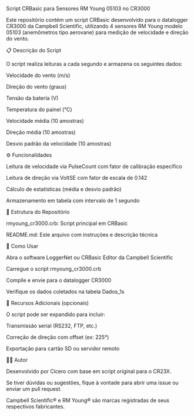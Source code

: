 Script CRBasic para Sensores RM Young 05103 no CR3000

Este repositório contém um script CRBasic desenvolvido para o datalogger CR3000 da Campbell Scientific, utilizando 4 sensores RM Young modelo 05103 (anemômetros tipo aerovane) para medição de velocidade e direção do vento.

📋 Descrição do Script

O script realiza leituras a cada segundo e armazena os seguintes dados:

Velocidade do vento (m/s)

Direção do vento (graus)

Tensão da bateria (V)

Temperatura do painel (°C)

Velocidade média (10 amostras)

Direção média (10 amostras)

Desvio padrão da velocidade (10 amostras)

⚙️ Funcionalidades

Leitura de velocidade via PulseCount com fator de calibração específico

Leitura de direção via VoltSE com fator de escala de 0.142

Cálculo de estatísticas (média e desvio padrão)

Armazenamento em tabela com intervalo de 1 segundo

📁 Estrutura do Repositório

rmyoung_cr3000.crb: Script principal em CRBasic

README.md: Este arquivo com instruções e descrição técnica

🚀 Como Usar

Abra o software LoggerNet ou CRBasic Editor da Campbell Scientific

Carregue o script rmyoung_cr3000.crb

Compile e envie para o datalogger CR3000

Verifique os dados coletados na tabela Dados_1s

📡 Recursos Adicionais (opcionais)

O script pode ser expandido para incluir:

Transmissão serial (RS232, FTP, etc.)

Correção de direção com offset (ex: 225°)

Exportação para cartão SD ou servidor remoto

🧑‍💻 Autor

Desenvolvido por Cícero com base em script original para o CR23X.

Se tiver dúvidas ou sugestões, fique à vontade para abrir uma issue ou enviar um pull request.

Campbell Scientific® e RM Young® são marcas registradas de seus respectivos fabricantes.

